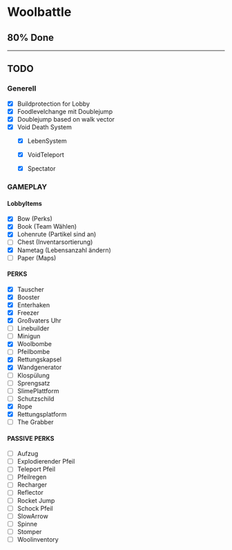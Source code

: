 # Woolbattle
## 80% Done

---------------
## TODO
### Generell
- [x] Buildprotection for Lobby
- [x] Foodlevelchange mit Doublejump
- [x] Doublejump based on walk vector
- [x] Void Death System
    - [x] LebenSystem
    - [x] VoidTeleport
    - [x] Spectator



### GAMEPLAY
#### LobbyItems
- [x] Bow (Perks)
- [x] Book (Team Wählen)
- [x] Lohenrute (Partikel sind an)
- [ ] Chest (Inventarsortierung)
- [x] Nametag (Lebensanzahl ändern)
- [ ] Paper (Maps)

#### PERKS
- [x] Tauscher
- [x] Booster
- [x] Enterhaken
- [x] Freezer
- [x] Großvaters Uhr
- [ ] Linebuilder
- [ ] Minigun
- [x] Woolbombe
- [ ] Pfeilbombe
- [x] Rettungskapsel
- [x] Wandgenerator
- [ ] Klospülung
- [ ] Sprengsatz
- [ ] SlimePlattform
- [ ] Schutzschild
- [x] Rope
- [x] Rettungsplatform
- [ ] The Grabber

#### PASSIVE PERKS
- [ ] Aufzug
- [ ] Explodierender Pfeil
- [ ] Teleport Pfeil
- [ ] Pfeilregen
- [ ] Recharger
- [ ] Reflector
- [ ] Rocket Jump
- [ ] Schock Pfeil
- [ ] SlowArrow
- [ ] Spinne
- [ ] Stomper
- [ ] Woolinventory
